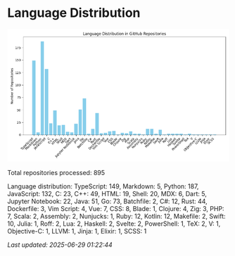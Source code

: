 # Language Distribution

![Language Distribution Chart](language_distribution_bar_chart.png)

Total repositories processed: 895

Language distribution:
TypeScript: 149, Markdown: 5, Python: 187, JavaScript: 132, C: 23, C++: 49, HTML: 19, Shell: 20, MDX: 6, Dart: 5, Jupyter Notebook: 22, Java: 51, Go: 73, Batchfile: 2, C#: 12, Rust: 44, Dockerfile: 3, Vim Script: 4, Vue: 7, CSS: 8, Blade: 1, Clojure: 4, Zig: 3, PHP: 7, Scala: 2, Assembly: 2, Nunjucks: 1, Ruby: 12, Kotlin: 12, Makefile: 2, Swift: 10, Julia: 1, Roff: 2, Lua: 2, Haskell: 2, Svelte: 2, PowerShell: 1, TeX: 2, V: 1, Objective-C: 1, LLVM: 1, Jinja: 1, Elixir: 1, SCSS: 1


_Last updated: 2025-06-29 01:22:44_
